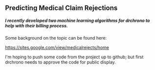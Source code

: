## Predicting Medical Claim Rejections

##### I recently developed two machine learning algorithms for drchrono to help with their billing process.
Some background on the topic can be found here:  
  
https://sites.google.com/view/medicalrejects/home

I'm hoping to push some code from the project up to github; but first drchrono needs to approve the code for public display. 
